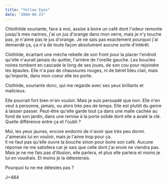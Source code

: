 ```yaml
---
title: "Yellow Eyes"
date: "2004-06-23"
---
```


Chlothilde souriante, face à moi, assise à boire un café dont l'odeur remonte jusqu'à mes narines, j'ai un jus d'orange dans mon verre, mais je n'y touche pas, je n'aime pas le jus d'orange. Je ne sais pas exactement pourquoi j'ai demandé ça, ça n'a de toute façon absolument aucune sorte d'intérêt.

Clothilde, écartant une mèche rebelle de son front pour la placer l'endroit qu'elle n'aurait jamais du quitter, l'arrière de l'oreille gauche. Les boucles noires tombent en cascade le long de ses joues, de son cou pour rejoindre les épaules. Elle n'a pas de chaussures rouges, ni de béret bleu clair, mais qu'importe, dans mon coeur elle les porte.

Clothilde, souriante donc, qui me regarde avec ses yeux brillants et malicieux.

Elle pourrait fort bien m'en vouloir. Mais je suis persuadé que non. Elle n'en veut à personne, jamais, ou alors très peu de temps. Elle est plutôt du genre à laisser passer. Peut-être qu'elle garde tout ça dans une malle cachée au fond de son jardin, dans une remise à la porte solide dont elle a avalé la clé. Quelle différence entre ça et l'oubli ?

Moi, les yeux jaunes, encore endormi de n'avoir que très peu dormi. J'aimerais lui en vouloir, mais je l'aime trop pour ça.  
Il ne faut pas qu'elle ouvre la bouche sinon pour boire son café. Aucune réponse ne me satisfera car je sais que celle dont j'ai envie ne viendra pas. Mais je ne me fais pas d'illusion, elle parlera, et plus elle parlera et moins je lui en voudrais. Et moins je la détesterais.

Pourquoi tu ne me détestes pas ?

J+484

